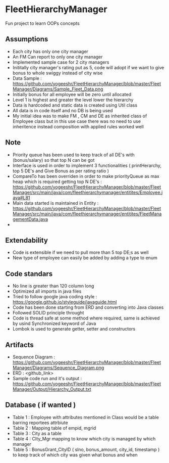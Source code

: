 # FleetHierarchyManager

Fun project to learn OOPs concepts


## Assumptions
* Each city has only one city manager
* An FM Can report to only one city manager
* Implemented sample case for 2 city managers
* Inititally city manager's rating put as 5, code will adopt if we want to give bonus to whole swiggy instead of city wise
* Data Sample : https://github.com/yogeeshr/FleetHierarchyManager/blob/master/FleetManager/Diagrams/Sample_Fleet_Data.png
* Initially bonus for all employee will be zero until allocated 
* Level 1 is highest and greater the level lower the hierarchy
* Data is hardcoded and static data is created using Util class
* All data is in code itself and no DB is being used
* My initial idea was to make FM , CM and DE as inherited class of Employee class but in this use case there was no need to use inheritence instead composition with applied rules worked well

## Note
* Priority queue has been used to keep track of all DE's with (bonus/salary) so that top N can be got
* Interface is used in order to implement 3 functionalities ( printHerarchy, top 5 DE's and Give Bonus as per rating ratio )
* CompareTo has been overriden in order to make priorityQueue as max heap which is required getting top N DE's : https://github.com/yogeeshr/FleetHierarchyManager/blob/master/FleetManager/src/main/java/com/fleethierarchymanager/entitites/Employee.java#L81
* Main data started is maintained in Entity : https://github.com/yogeeshr/FleetHierarchyManager/blob/master/FleetManager/src/main/java/com/fleethierarchymanager/entitites/FleetManagementData.java
* 

## Extendability 
* Code is extensible if we need to pull more than 5 top DE;s as well
* New type of employee can easily be added by adding a type to enum

## Code standars
* No line is greater than 120 column long
* Optimized all imports in java files
* Tried to follow google java coding style : https://google.github.io/styleguide/javaguide.html
* Code has been done starting from ERD and converting into Java classes
* Followed SOLID principle throught
* Code is thread safe at some method where required, same is achieved by usind Synchronized keyword of Java
* Lombok is used to generate getter, setter and constructors

## Artifacts 
* Sequence Diagram : https://github.com/yogeeshr/FleetHierarchyManager/blob/master/FleetManager/Diagrams/Sequence_Diagram.png
* ERD : <github_link>
* Sample code run and it's output : https://github.com/yogeeshr/FleetHierarchyManager/blob/master/FleetManager/Output/Hierarchy_Output.txt

## Database ( if wanted )
* Table 1 : Employee with attributes mentioned in Class would be a table barring reportees attrbiute
* Table 2 : Mapping table of empid, mgrid
* Table 3 : City as a table
* Table 4 : CIty_Mgr mapping to know which city is managed by which manager
* Table 5 : BonusGrant_CityID ( slno, bonus_amount, city_id, timestamp ) to keep track of which city was given what bonus and when 
